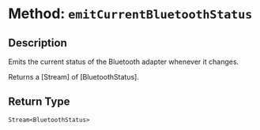 # Method: `emitCurrentBluetoothStatus`

## Description

Emits the current status of the Bluetooth adapter whenever it changes.

 Returns a [Stream] of [BluetoothStatus].

## Return Type
`Stream<BluetoothStatus>`

